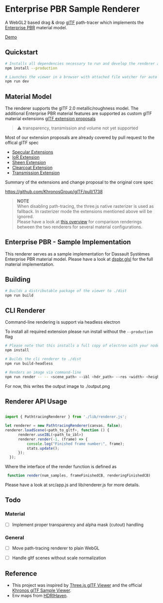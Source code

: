# Enterprise PBR Sample Renderer

A WebGL2 based drag & drop [glTF](https://www.khronos.org/gltf/) path-tracer which implements the [Enterprise PBR](https://github.com/DassaultSystemes-Technology/EnterprisePBRShadingModel) material model.

[Demo](https://dassaultsystemes-technology.github.io/dspbr-pt/)

## Quickstart

```bash
# Installs all dependencies necessary to run and develop the renderer and viewer app  
npm install --production

# Launches the viewer in a browser with attached file watcher for auto refresh on file edits.
npm run dev

```

## Material Model
The renderer supports the glTF 2.0 metallic/roughness model. The additional Enterprise PBR material features are supported as custom glTF material extensions [glTF extension proposals](https://github.com/DassaultSystemes-Technology/EnterprisePBRShadingModel/tree/master/gltf_ext)

> :warning: transparency, transmission and volume not yet supported 

Most of our extension proposals are already covered by pull request to the offical glTF spec
* [Specular Extensions](https://github.com/KhronosGroup/glTF/pull/1719)
* [IoR Extension](https://github.com/KhronosGroup/glTF/pull/1718)
* [Sheen Extension](https://github.com/KhronosGroup/glTF/pull/1688)
* [Clearcoat Extension](https://github.com/KhronosGroup/glTF/pull/1756)
* [Transmission Extension](https://github.com/KhronosGroup/glTF/pull/1698)

Summary of the extensions and change proposal to the original core spec

https://github.com/KhronosGroup/glTF/pull/1738


> **NOTE**  
> When disabling path-tracing, the three.js native rasterizer is used as fallback. In rasterizer mode the extensions mentioned above will be ignored.  
> Please have a look at [this overview](https://k0mplex.uber.space/reports/threejs/) for comparison renderings between the two renderers for several material configurations.

## Enterprise PBR - Sample Implementation
This renderer serves as a sample implementation for Dassault Systèmes Enterprise PBR material model. Please have a look at 
[dspbr.glsl](./lib/shader/dspbr.glsl) for the full material implementation.


## Building

```bash
# Builds a distributable package of the viewer to ./dist
npm run build
```

## CLI Renderer

Command-line rendering is support via headless electron

To install all required extension please run install without the `--production` flag 


```bash
# Please note that this installs a full copy of electron with your node_modules (~+200MB)
npm install 

# Builds the cli renderer to ./dist
npm run build-headless 

```


```bash
# Renders an image via command-line
npm run render -- -- <scene_path> --ibl <hdr_path> --res <width> <height> --samples <num_samples>
```

For now, this writes the output image to ./output.png

## Renderer API Usage

```javascript

import { PathtracingRenderer } from './lib/renderer.js';

let renderer = new PathtracingRenderer(canvas, false);
renderer.loadScene(<path_to_gltf>, function () {
      renderer.useIBL(<path_to_ibl>)
      renderer.render(-1, (frame) => {
          console.log("Finished frame number:", frame);
          stats.update();
      });
  });
```

Where the interface of the render function is defined as

```javascript
 function render(num_samples, frameFinishedCB, renderingFinishedCB)
```

Please have a look at src/app.js and lib/renderer.js for more details.

## Todo

### Material
- [ ] Implement proper transparency and alpha mask (cutout) handling

### General
- [ ] Move path-tracing renderer to plain WebGL 
- [ ] Handle gltf scenes without scale normalization


## Reference 

* This project was inspired by [Three.js glTF Viewer](https://github.com/donmccurdy/three-gltf-viewer) and the official [Khronos glTF Sample Viewer](https://github.com/KhronosGroup/glTF-Sample-Viewer).
* Env maps from [HDRIHaven](https://hdrihaven.com/).
